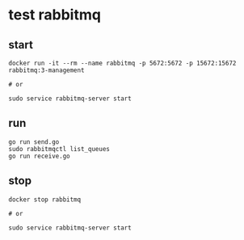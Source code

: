 # test rabbitmq

## start 

```shell
docker run -it --rm --name rabbitmq -p 5672:5672 -p 15672:15672 rabbitmq:3-management

# or 

sudo service rabbitmq-server start
```

## run

```shell
go run send.go
sudo rabbitmqctl list_queues
go run receive.go
```

## stop 

```shell
docker stop rabbitmq

# or 

sudo service rabbitmq-server start
```
